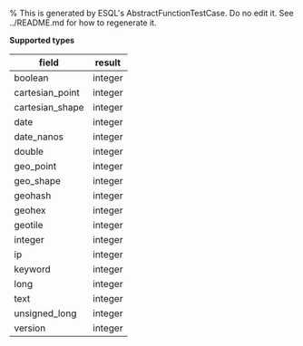 % This is generated by ESQL's AbstractFunctionTestCase. Do no edit it. See ../README.md for how to regenerate it.

**Supported types**

| field | result |
| --- | --- |
| boolean | integer |
| cartesian_point | integer |
| cartesian_shape | integer |
| date | integer |
| date_nanos | integer |
| double | integer |
| geo_point | integer |
| geo_shape | integer |
| geohash | integer |
| geohex | integer |
| geotile | integer |
| integer | integer |
| ip | integer |
| keyword | integer |
| long | integer |
| text | integer |
| unsigned_long | integer |
| version | integer |

